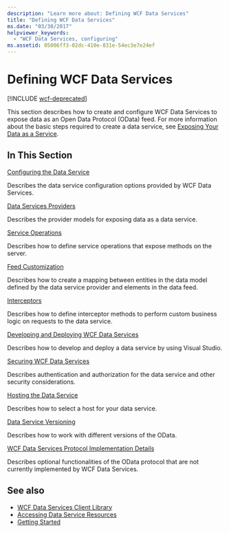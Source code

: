 ```yaml
---
description: "Learn more about: Defining WCF Data Services"
title: "Defining WCF Data Services"
ms.date: "03/30/2017"
helpviewer_keywords:
  - "WCF Data Services, configuring"
ms.assetid: 05006ff3-02dc-410e-831e-54ec3e7e24ef
---
```

# Defining WCF Data Services

[!INCLUDE [wcf-deprecated](~/includes/wcf-deprecated.md)]

This section describes how to create and configure WCF Data Services to expose data as an Open Data Protocol (OData) feed. For more information about the basic steps required to create a data service, see [Exposing Your Data as a Service](exposing-your-data-as-a-service-wcf-data-services.md).

## In This Section

 [Configuring the Data Service](configuring-the-data-service-wcf-data-services.md)

 Describes the data service configuration options provided by WCF Data Services.

 [Data Services Providers](data-services-providers-wcf-data-services.md)

 Describes the provider models for exposing data as a data service.

 [Service Operations](service-operations-wcf-data-services.md)

 Describes how to define service operations that expose methods on the server.

 [Feed Customization](feed-customization-wcf-data-services.md)

 Describes how to create a mapping between entities in the data model defined by the data service provider and elements in the data feed.

 [Interceptors](interceptors-wcf-data-services.md)

 Describes how to define interceptor methods to perform custom business logic on requests to the data service.

 [Developing and Deploying WCF Data Services](developing-and-deploying-wcf-data-services.md)

 Describes how to develop and deploy a data service by using Visual Studio.

 [Securing WCF Data Services](securing-wcf-data-services.md)

 Describes authentication and authorization for the data service and other security considerations.

 [Hosting the Data Service](hosting-the-data-service-wcf-data-services.md)

 Describes how to select a host for your data service.

 [Data Service Versioning](data-service-versioning-wcf-data-services.md)

 Describes how to work with different versions of the OData.

 [WCF Data Services Protocol Implementation Details](wcf-data-services-protocol-implementation-details.md)

 Describes optional functionalities of the OData protocol that are not currently implemented by WCF Data Services.

## See also

- [WCF Data Services Client Library](wcf-data-services-client-library.md)
- [Accessing Data Service Resources](accessing-data-service-resources-wcf-data-services.md)
- [Getting Started](getting-started-with-wcf-data-services.md)
